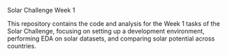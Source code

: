Solar Challenge Week 1

This repository contains the code and analysis for the Week 1 tasks of the Solar Challenge, focusing on setting up a development environment, performing EDA on solar datasets, and comparing solar potential across countries.
